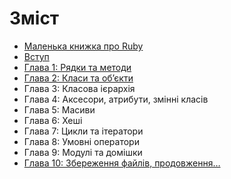 # Зміст

* [Маленька книжка про Ruby](/README.md)
* [Вступ](/chapters/00-Introduction.md)
* [Глава 1: Рядки та методи](/chapters/01-Strings-and-Methods.md)
* [Глава 2: Класи та об’єкти](/chapters/02-Classes-and-Objects.md)
* Глава 3: Класова ієрархія
* Глава 4: Аксесори, атрибути, змінні класів
* Глава 5: Масиви
* Глава 6: Хеші
* Глава 7: Цикли та ітератори
* Глава 8: Умовні оператори
* Глава 9: Модулі та домішки
* [Глава 10: Збереження файлів, продовження…](/chapters/10-Saving-Files-Moving-On.md)
